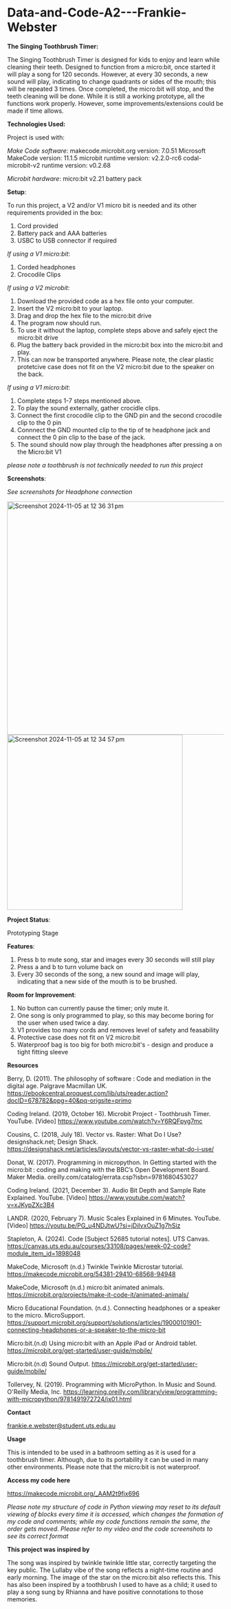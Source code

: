 # Data-and-Code-A2---Frankie-Webster
**The Singing Toothbrush Timer:** 

The Singing Toothbrush Timer is designed for kids to enjoy and learn while cleaning their teeth. Designed to function from a micro:bit, once started it will play a song for 120 seconds. However, at every 30 seconds, a new sound will play, indicating to change quadrants or sides of the mouth; this will be repeated 3 times. Once completed, the micro:bit will stop, and the teeth cleaning will be done. While it is still a working prototype, all the functions work properly. However, some improvements/extensions could be made if time allows. 

**Technologies Used:**

Project is used with: 

*Make Code software*: 
  makecode.microbit.org version:  7.0.51
  Microsoft MakeCode version:  11.1.5
  microbit runtime version:  v2.2.0-rc6
  codal-microbit-v2 runtime version:  v0.2.68

 *Microbit hardware*: 
  micro:bit v2.21 
  battery pack 

**Setup**: 

To run this project, a V2 and/or V1 micro bit is needed and its other requirements provided in the box: 
1. Cord provided 
2. Battery pack and AAA batteries 
3. USBC to USB connector if required

*If using a V1 micro:bit*: 
1. Corded headphones
2. Crocodile Clips 

*If using a V2 microbit*:
1. Download the provided code as a hex file onto your computer.
2. Insert the V2 micro:bit to your laptop.
3. Drag and drop the hex file to the micro:bit drive
4. The program now should run. 
5. To use it without the laptop, complete steps above and safely eject the micro:bit drive
6. Plug the battery back provided in the micro:bit box into the micro:bit and play.
7. This can now be transported anywhere.
Please note, the clear plastic protetcive case does not fit on the V2 micro:bit due to the speaker on the back.

*If using a V1 micro:bit*: 
1. Complete steps 1-7 steps mentioned above.
2. To play the sound externally, gather crocidle clips.
3. Connect the first crocodile clip to the GND pin and the second crocodile clip to the 0 pin
4. Connnect the GND mounted clip to the tip of te headphone jack and connect the 0 pin clip to the base of the jack.
5. The sound should now play through the headphones after pressing a on the Micro:bit V1 

*please note a toothbrush is not technically needed to run this project* 


**Screenshots**: 

*See screenshots for Headphone connection*


<img width="543" alt="Screenshot 2024-11-05 at 12 36 31 pm" src="https://github.com/user-attachments/assets/9e9995aa-f5a0-4b5c-9329-15aa28ddd8de">






<img width="408" alt="Screenshot 2024-11-05 at 12 34 57 pm" src="https://github.com/user-attachments/assets/3f17c049-097f-4168-8729-d362bf49c60e">



**Project Status**: 

Prototyping Stage 

**Features**: 

1. Press b to mute song, star and images every 30 seconds will still play
2. Press a and b to turn volume back on
3. Every 30 seconds of the song, a new sound and image will play, indicating that a new side of the mouth is to be brushed. 

**Room for Improvement**: 

1. No button can currently pause the timer; only mute it.
2. One song is only programmed to play, so this may become boring for the user when used twice a day.
3. V1 provides too many cords and removes level of safety and feasability
4. Protective case does not fit on V2 micro:bit
5. Waterproof bag is too big for both micro:bit's - design and produce a tight fitting sleeve



**Resources** 

Berry, D. (2011). The philosophy of software : Code and mediation in the digital age. Palgrave Macmillan UK. https://ebookcentral.proquest.com/lib/uts/reader.action?docID=678782&ppg=40&pq-origsite=primo 

Coding Ireland. (2019, October 16). Microbit Project - Toothbrush Timer. YouTube. [Video] https://www.youtube.com/watch?v=Y6RQFpyg7mc

Cousins, C. (2018, July 18). Vector vs. Raster: What Do I Use? designshack.net; Design Shack. https://designshack.net/articles/layouts/vector-vs-raster-what-do-i-use/ 

Donat, W. (2017). Programming in micropython. In Getting started with the micro:bit : coding and making with the BBC’s Open Development Board. Maker Media. oreilly.com/catalog/errata.csp?isbn=9781680453027 

Coding Ireland. (2021, December 3). Audio Bit Depth and Sample Rate Explained. YouTube. [Video] https://www.youtube.com/watch?v=xJKypZXc3B4 

LANDR. (2020, February 7). Music Scales Explained in 6 Minutes. YouTube. [Video] https://youtu.be/PG_u4NDJtwU?si=jDiIvxOuZ1g7hSiz

Stapleton, A. (2024). Code [Subject 52685 tutorial notes]. UTS Canvas. https://canvas.uts.edu.au/courses/33108/pages/week-02-code?module_item_id=1898048

MakeCode, Microsoft (n.d.) Twinkle Twinkle Microstar tutorial. https://makecode.microbit.org/54381-29410-68568-94948

MakeCode, Microsoft (n.d.) micro:bit animated animals. https://microbit.org/projects/make-it-code-it/animated-animals/

Micro Educational Foundation. (n.d.). Connecting headphones or a speaker to the micro. MicroSupport. https://support.microbit.org/support/solutions/articles/19000101901-connecting-headphones-or-a-speaker-to-the-micro-bit

Micro:bit.(n.d) Using micro:bit with an Apple iPad or Android tablet. https://microbit.org/get-started/user-guide/mobile/ 

Micro:bit.(n.d) Sound Output. 
https://microbit.org/get-started/user-guide/mobile/ 

Tollervey, N. (2019). Programming with MicroPython. In Music and Sound. O'Reilly Media, Inc. https://learning.oreilly.com/library/view/programming-with-micropython/9781491972724/ix01.html 

 

**Contact** 

frankie.e.webster@student.uts.edu.au 


**Usage**

This is intended to be used in a bathroom setting as it is used for a toothbrush timer. 
Although, due to its portability it can be used in many other environments. 
Please note that the micro:bit is not waterproof. 

**Access my code here** 

https://makecode.microbit.org/_AAM2t9fjx696 

*Please note my structure of code in Python viewing may reset to its default viewing of blocks every time it is accessed, which changes the formation of my code and comments; while my code functions remain the same, the order gets moved. Please refer to my video and the code screenshots to see its correct format* 

**This project was inspired by** 

The song was inspired by twinkle twinkle little star, correctly targeting the key public. The Lullaby vibe of the song reflects a night-time routine and early morning. 
The image of the star on the micro:bit also reflects this. 
This has also been inspired by a toothbrush I used to have as a child; it used to play a song sung by Rhianna and have positive connotations to those memories. 
